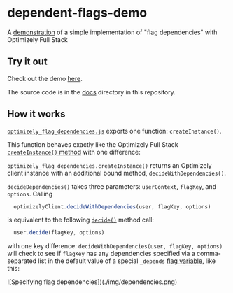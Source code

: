 # dependent-flags-demo

A [demonstration](https://koomen.github.io/dependent-flags-demo/) of a simple implementation of "flag dependencies" with Optimizely Full Stack

## Try it out

Check out the demo [here](https://koomen.github.io/dependent-flags-demo/).

The source code is in the [docs](/docs) directory in this repository.

## How it works

[`optimizely_flag_dependencies.js`](/docs/optimizely_flag_dependencies.js) exports one function: `createInstance()`.

This function behaves exactly like the Optimizely Full Stack [`createInstance()` method](https://docs.developers.optimizely.com/experimentation/v4.0.0-full-stack/docs/initialize-sdk-javascript) with one difference:

`optimizely_flag_dependencies.createInstance()` returns an Optimizely client instance with an additional bound method, `decideWithDependencies()`.

`decideDependencies()` takes three parameters: `userContext`, `flagKey`, and `options`. Calling 

```js
  optimizelyClient.decideWithDependencies(user, flagKey, options)
```

is equivalent to the following [`decide()`](https://docs.developers.optimizely.com/experimentation/v4.0.0-full-stack/docs/decide-methods-javascript) method call: 

```js
  user.decide(flagKey, options)
```

with one key difference: `decideWithDependencies(user, flagKey, options)` will check to see if `flagKey` has any dependencies specified via a comma-separated list in the default value of a special `_depends` [flag variable](https://docs.developers.optimizely.com/experimentation/v4.0.0-full-stack/docs/create-flag-variations), like this:

![Specifying flag dependencies])(./img/dependencies.png)

